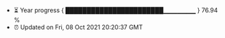 - ⏳ Year progress { ███████████████████████▁▁▁▁▁▁▁ } 76.94 %
- ⏰ Updated on Fri, 08 Oct 2021 20:20:37 GMT

